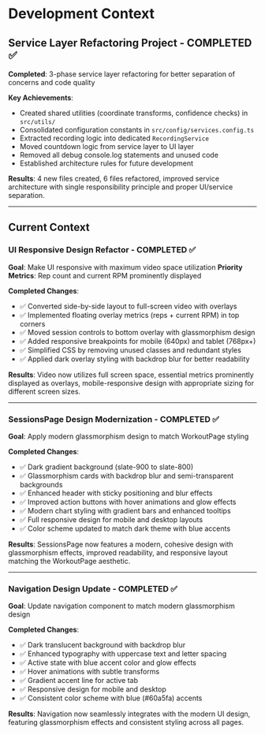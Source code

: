 # Development Context

## Service Layer Refactoring Project - COMPLETED ✅

**Completed**: 3-phase service layer refactoring for better separation of concerns and code quality

**Key Achievements**:
- Created shared utilities (coordinate transforms, confidence checks) in `src/utils/`
- Consolidated configuration constants in `src/config/services.config.ts`
- Extracted recording logic into dedicated `RecordingService`
- Moved countdown logic from service layer to UI layer
- Removed all debug console.log statements and unused code
- Established architecture rules for future development

**Results**: 4 new files created, 6 files refactored, improved service architecture with single responsibility principle and proper UI/service separation.

---

## Current Context

### UI Responsive Design Refactor - COMPLETED ✅

**Goal**: Make UI responsive with maximum video space utilization
**Priority Metrics**: Rep count and current RPM prominently displayed

**Completed Changes**:
- ✅ Converted side-by-side layout to full-screen video with overlays
- ✅ Implemented floating overlay metrics (reps + current RPM) in top corners
- ✅ Moved session controls to bottom overlay with glassmorphism design
- ✅ Added responsive breakpoints for mobile (640px) and tablet (768px+)
- ✅ Simplified CSS by removing unused classes and redundant styles
- ✅ Applied dark overlay styling with backdrop blur for better readability

**Results**: Video now utilizes full screen space, essential metrics prominently displayed as overlays, mobile-responsive design with appropriate sizing for different screen sizes.

---

### SessionsPage Design Modernization - COMPLETED ✅

**Goal**: Apply modern glassmorphism design to match WorkoutPage styling

**Completed Changes**:
- ✅ Dark gradient background (slate-900 to slate-800)
- ✅ Glassmorphism cards with backdrop blur and semi-transparent backgrounds
- ✅ Enhanced header with sticky positioning and blur effects
- ✅ Improved action buttons with hover animations and glow effects
- ✅ Modern chart styling with gradient bars and enhanced tooltips
- ✅ Full responsive design for mobile and desktop layouts
- ✅ Color scheme updated to match dark theme with blue accents

**Results**: SessionsPage now features a modern, cohesive design with glassmorphism effects, improved readability, and responsive layout matching the WorkoutPage aesthetic.

---

### Navigation Design Update - COMPLETED ✅

**Goal**: Update navigation component to match modern glassmorphism design

**Completed Changes**:
- ✅ Dark translucent background with backdrop blur
- ✅ Enhanced typography with uppercase text and letter spacing
- ✅ Active state with blue accent color and glow effects
- ✅ Hover animations with subtle transforms
- ✅ Gradient accent line for active tab
- ✅ Responsive design for mobile and desktop
- ✅ Consistent color scheme with blue (#60a5fa) accents

**Results**: Navigation now seamlessly integrates with the modern UI design, featuring glassmorphism effects and consistent styling across all pages.
